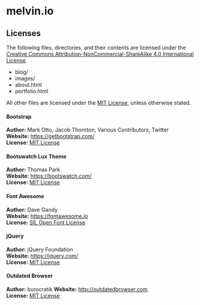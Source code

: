 melvin.io
=========

Licenses
--------
The following files, directories, and their contents are licensed under the [Creative Commons Attribution-NonCommercial-ShareAlike 4.0 International License](https://creativecommons.org/licenses/by-nc/4.0/).
* blog/
* images/
* about.html
* portfolio.html

All other files are licensed under the [MIT License](LICENSE), unless otherwise stated.  

#### Bootstrap
**Author:** Mark Otto, Jacob Thornton, Various Contributors, Twitter  
**Website:** <https://getbootstrap.com/>  
**License:** [MIT License](https://github.com/twbs/bootstrap/blob/master/LICENSE)  

#### Bootswatch Lux Theme
**Author:** Thomas Park  
**Website:** <https://bootswatch.com/>  
**License:** [MIT License](https://github.com/thomaspark/bootswatch/blob/gh-pages/LICENSE)  

#### Font Awesome
**Author:** Dave Gandy  
**Website:** <https://fontawesome.io>  
**License:** [SIL Open Font License](https://scripts.sil.org/OFL)  

#### jQuery
**Author:** jQuery Foundation  
**Website:** <https://jquery.com/>  
**License:** [MIT License](https://github.com/jquery/jquery/blob/master/LICENSE.txt)  

#### Outdated Browser
**Author:** burocratik
**Website:** <http://outdatedbrowser.com>  
**License:** [MIT License](https://github.com/burocratik/outdated-browser/blob/develop/LICENSE)  

